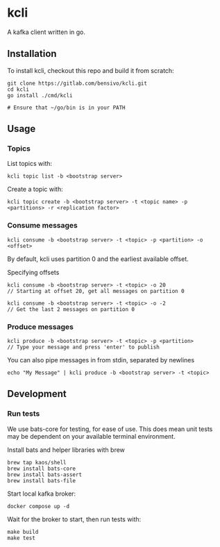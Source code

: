 # kcli
A kafka client written in go.

## Installation
To install kcli, checkout this repo and build it from scratch:
```
git clone https://gitlab.com/bensivo/kcli.git
cd kcli
go install ./cmd/kcli

# Ensure that ~/go/bin is in your PATH
```

## Usage
### Topics
List topics with:
```
kcli topic list -b <bootstrap server>
```

Create a topic with:
```
kcli topic create -b <bootstrap server> -t <topic name> -p <partitions> -r <replication factor>
```

### Consume messages
```
kcli consume -b <bootstrap server> -t <topic> -p <partition> -o <offset>
```
By default, kcli uses partition 0 and the earliest available offset.

Specifying offsets
```
kcli consume -b <bootstrap server> -t <topic> -o 20
// Starting at offset 20, get all messages on partition 0

kcli consume -b <bootstrap server> -t <topic> -o -2
// Get the last 2 messages on partition 0
```

### Produce messages
```
kcli produce -b <bootstrap server> -t <topic> -p <partition>
// Type your message and press 'enter' to publish
```

You can also pipe messages in from stdin, separated by newlines
```
echo "My Message" | kcli produce -b <bootstrap server> -t <topic>
```

## Development
### Run tests
We use bats-core for testing, for ease of use. This does mean unit tests may be dependent on your available terminal environment.

Install bats and helper libraries with brew
```
brew tap kaos/shell
brew install bats-core
brew install bats-assert
brew install bats-file
```

Start local kafka broker:
```
docker compose up -d
```

Wait for the broker to start, then run tests with:
```
make build
make test
```
